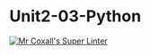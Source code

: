 # Unit2-03-Python
[![Mr Coxall's Super Linter](https://github.com/ICS3U-C-Programming-TonyT/Unit2-03-Python/workflows/Mr%20Coxall's%20Super%20Linter/badge.svg)](https://github.com/ICS3U-C-Programming-TonyT/Unit2-03-Python/actions/)
